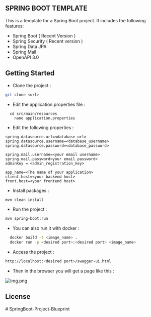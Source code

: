 ## SPRING BOOT TEMPLATE

This is a template for a Spring Boot project. It includes the following features:

- Spring Boot ( Recent Version )
- Spring Security ( Recent version ) 
- Spring Data JPA
 - Spring Mail
 - OpenAPI 3.0

## Getting Started
 - Clone the project :
```bash
git clone <url>
```

 - Edit the application.properties file :
```
  cd src/main/resources
    nano application.properties
```
- Edit the following properties :
```
spring.datasource.url=<database_url>
spring.datasource.username=<database_username>
spring.datasource.password=<database_password>

spring.mail.username=<your email username>
spring.mail.password<your email password>
adminKey = <admin_registration_key>

app_name=<The name of your application>
client.host=<your backend host>
front.host=<your frontend host>
```
 - Install packages :
```bash
mvn clean install
```

 - Run the project :
```bash
mvn spring-boot:run
```
-  You can also run it with docker :
```bash
  docker build -t <image_name> .
  docker run -p <desired port>:<desired port> <image_name>
```
- Access the project :
```bash
http://localhost:<desired port>/swagger-ui.html
```

 - Then in the browser you will get a page like this :

 ![img.png](img.png)
## License

#   S p r i n g B o o t - P r o j e c t - B l u e p r i n t  
 